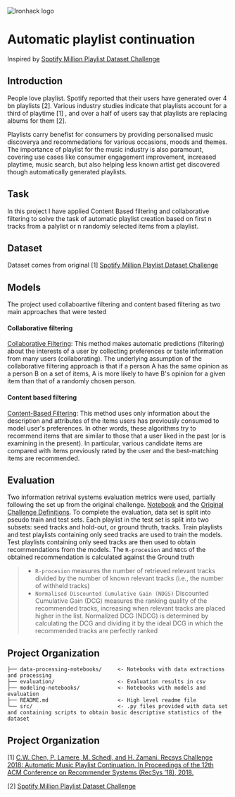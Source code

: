 ![Ironhack logo](https://i.imgur.com/1QgrNNw.png)

# Automatic playlist continuation
Inspired by [Spotify Million Playlist Dataset Challenge](https://www.aicrowd.com/challenges/spotify-million-playlist-dataset-challenge)

## Introduction
People love playlist. Spotify reported that their users have generated over 4 bn playlists [2]. Various industry studies indicate that playlists account for a third of playtime [1] , and over a half of users say that playlists are replacing albums for them [2].

Playlists carry benefist for consumers by providing personalised music discoverya and recommedations for various occasions, moods and themes.
The importance of playlist for the music industry is also paramount, covering use cases like consumer engagement improvement, increased playtime, music search, but also helping less known artist get discovered though automatically generated playlists.

## Task

In this project I have applied Content Based filtering and collaborative filtering to solve the task of automatic playlist creation based on first n tracks from a palylist or n randomly selected items from a playlist.

## Dataset

Dataset comes from original [1] [Spotify Million Playlist Dataset Challenge](https://www.aicrowd.com/challenges/spotify-million-playlist-dataset-challenge)

## Models
The project used collaboartive filtering and content based filtering as two main approaches that were tested

#### Collaborative filtering 
[Collaborative Filtering](https://en.wikipedia.org/wiki/Collaborative_filtering): This method makes automatic predictions (filtering) about the interests of a user by collecting preferences or taste information from many users (collaborating). The underlying assumption of the collaborative filtering approach is that if a person A has the same opinion as a person B on a set of items, A is more likely to have B's opinion for a given item than that of a randomly chosen person.


#### Content based filtering
[Content-Based Filtering](http://recommender-systems.org/content-based-filtering/): This method uses only information about the description and attributes of the items users has previously consumed to model user's preferences. In other words, these algorithms try to recommend items that are similar to those that a user liked in the past (or is examining in the present). In particular, various candidate items are compared with items previously rated by the user and the best-matching items are recommended.


## Evaluation
Two information retrival systems evaluation metrics were used, partially following the set up from the original challenge.
[Notebook](https://github.com/IrynaHorova/dataV2-labs/blob/master/module-3/RecSys-Spotify-Million-Playlists/modeling-notebooks/evaluation-NDCG-R-Precision.ipynb) and the [Original Challenge Definitions](https://www.aicrowd.com/challenges/spotify-million-playlist-dataset-challenge#evaluation).
To complete the evaluation, data set is split into pseudo train and test sets. Each playlist in the test set is split into two subsets: seed tracks and hold-out, or ground thruth, tracks. Train playlists and test playlists containing only seed tracks are used to train the models. Test playlists containing only seed tracks are then used to obtain recommendations from the models. The `R-procesion` and `NDCG` of the obtained recommendation is calculated against the Ground truth

> - `R-procesion`  measures the number of retrieved relevant tracks divided by the number of known relevant tracks (i.e., the number of withheld tracks)
> - `Normalised Discounted Cumulative Gain (NDGS)`  Discounted Cumulative Gain (DCG) measures the ranking quality of the recommended tracks, increasing when relevant tracks are placed higher in the list. Normalized DCG (NDCG) is determined by calculating the DCG and dividing it by the ideal DCG in which the recommended tracks are perfectly ranked

## Project Organization
  
```RecSys-Spotify-Million-Playlists/
├── data-processing-notebooks/     <- Notebooks with data extractions and processing
├── evaluation/                    <- Evaluation results in csv
├── modeling-notebooks/            <- Notebooks with models and evaluation
├── README.md                      <- High level readme file
└── src/                           <- .py files provided with data set and containing scripts to obtain basic descriptive statistics of the                                       dataset
```


## Project Organization
  

[1] [C.W. Chen, P. Lamere, M. Schedl, and H. Zamani. Recsys Challenge 2018: Automatic Music Playlist Continuation. In Proceedings of the 12th ACM Conference on Recommender Systems (RecSys ’18), 2018. ](https://arxiv.org/pdf/1810.01520.pdf)

[2] [Spotify Million Playlist Dataset Challenge](https://www.aicrowd.com/challenges/spotify-million-playlist-dataset-challenge)